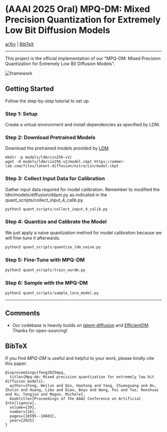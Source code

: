 # (AAAI 2025 Oral) MPQ-DM: Mixed Precision Quantization for Extremely Low Bit Diffusion Models

[arXiv](https://arxiv.org/abs/2412.11549) | [BibTeX](#bibtex)

------

This project is the official implementation of our "MPQ-DM: Mixed Precision Quantization for Extremely Low Bit Diffusion Models".

![framework](E:\data\大四上学习资料\科研相关\DM量化\AAAI\appendix\MPQ-DM\imgs\framework.png)

## Getting Started

Follow the step-by-step tutorial to set up.

### Step 1: Setup

Create a virtual environment and install dependencies as specified by LDM.

### Step 2: Download Pretrained Models

Download the pretrained models provided by [LDM](https://github.com/CompVis/latent-diffusion).

```shell
mkdir -p models/ldm/cin256-v2/
wget -O models/ldm/cin256-v2/model.ckpt https://ommer-lab.com/files/latent-diffusion/nitro/cin/model.ckpt
```

### Step 3: Collect Input Data for Calibration

Gather input data required for model calibration. Remember to modified the ldm/models/diffusion/ddpm.py as indicated in the quant_scripts/collect_input_4_calib.py.

```python
python3 quant_scripts/collect_input_4_calib.py
```

### Step 4: Quantize and Calibrate the Model

We just apply a naive quantization method for model calibration because we will fine-tune it afterwards.

```python
python3 quant_scripts/quantize_ldm_naive.py
```

### Step 5: Fine-Tune with MPQ-DM

```python
python3 quant_scripts/train_ourdm.py
```

### Step 6: Sample with the MPQ-DM

```python
python3 quant_scripts/sample_lora_model.py
```

------

## Comments

- Our codebase is heavily builds on [latent-diffusion](https://github.com/CompVis/latent-diffusion) and [EfficientDM](https://github.com/ThisisBillhe/EfficientDM). Thanks for open-sourcing!

## BibTeX

If you find *MPQ-DM* is useful and helpful to your work, please kindly cite this paper:

```
@inproceedings{feng2025mpq,
  title={Mpq-dm: Mixed precision quantization for extremely low bit diffusion models},
  author={Feng, Weilun and Qin, Haotong and Yang, Chuanguang and An, Zhulin and Huang, Libo and Diao, Boyu and Wang, Fei and Tao, Renshuai and Xu, Yongjun and Magno, Michele},
  booktitle={Proceedings of the AAAI Conference on Artificial Intelligence},
  volume={39},
  number={16},
  pages={16595--16603},
  year={2025}
}
```
